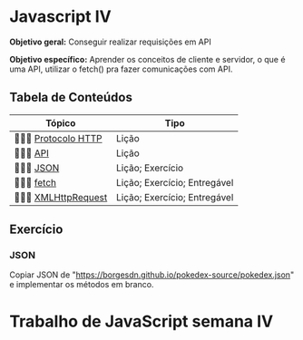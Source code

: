 # Javascript IV

**Objetivo geral:** Conseguir realizar requisições em API 

**Objetivo específico:** Aprender os conceitos de cliente e servidor, o que é uma API, utilizar o fetch() pra fazer comunicações com API. 

## Tabela de Conteúdos

| Tópico      | Tipo |
| ----------- | ----------- |
| 👩🏾‍🏫 [Protocolo HTTP](01.%20Protocolo%20HTTP/README.md) | Lição |
| 👩🏾‍🏫 [API](02.%20API/README.md) | Lição |
| 👩🏾‍🏫 [JSON](03.%20JSON/README.md) | Lição; Exercício |
| 👩🏾‍🏫 [fetch](04.%20Fetch/README.md) | Lição; Exercício; Entregável |
| 👩🏾‍🏫 [XMLHttpRequest](05.%20XMLHttpRequest/README.md) | Lição; Exercício; Entregável |


## Exercício

### JSON

Copiar JSON de "https://borgesdn.github.io/pokedex-source/pokedex.json" e implementar os métodos em branco.

# Trabalho de JavaScript semana IV